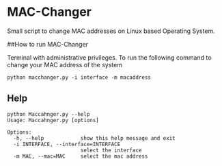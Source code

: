 # MAC-Changer
Small script to change MAC addresses on Linux based Operating System.

##How to run MAC-Changer

Terminal with administrative privileges. To run the following command to change your MAC address of the system

```
python macchanger.py -i interface -m macaddress

```
## Help

```
python Maccahnger.py --help                                  
Usage: Maccahnger.py [options]

Options:
  -h, --help            show this help message and exit
  -i INTERFACE, --interface=INTERFACE
                        select the interface
  -m MAC, --mac=MAC     select the mac address
```
